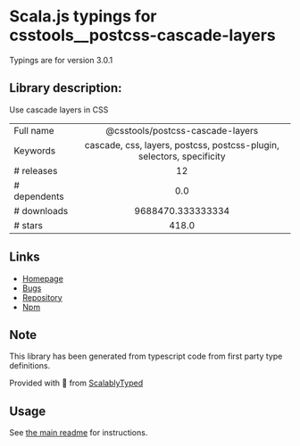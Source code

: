 
# Scala.js typings for csstools__postcss-cascade-layers

Typings are for version 3.0.1

## Library description:
Use cascade layers in CSS

|                    |                 |
| ------------------ | :-------------: |
| Full name          | @csstools/postcss-cascade-layers |
| Keywords           | cascade, css, layers, postcss, postcss-plugin, selectors, specificity |
| # releases         | 12 |
| # dependents       | 0.0 |
| # downloads        | 9688470.333333334 |
| # stars            | 418.0 |

## Links
- [Homepage](https://github.com/csstools/postcss-plugins/tree/main/plugins/postcss-cascade-layers#readme)
- [Bugs](https://github.com/csstools/postcss-plugins/issues)
- [Repository](https://github.com/csstools/postcss-plugins)
- [Npm](https://www.npmjs.com/package/%40csstools%2Fpostcss-cascade-layers)
    


## Note
This library has been generated from typescript code from first party type definitions.

Provided with :purple_heart: from [ScalablyTyped](https://github.com/oyvindberg/ScalablyTyped)

## Usage
See [the main readme](../../readme.md) for instructions.


